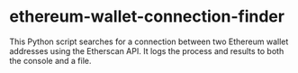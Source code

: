 # ethereum-wallet-connection-finder
This Python script searches for a connection between two Ethereum wallet addresses using the Etherscan API. It logs the process and results to both the console and a file.
